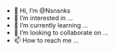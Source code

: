 - 👋 Hi, I’m @Nsnsnks
- 👀 I’m interested in ...
- 🌱 I’m currently learning ...
- 💞️ I’m looking to collaborate on ...
- 📫 How to reach me ...

<!---
Nsnsnks/Nsnsnks is a ✨ special ✨ repository because its `README.md` (this file) appears on your GitHub profile.
You can click the Preview link to take a look at your changes.
--->
